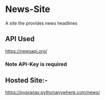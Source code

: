 # News-Site
A site the provides news headlines
  
## API Used
https://newsapi.org/
### Note API-Key is required
  
## Hosted Site:-
https://pypranav.pythonanywhere.com/news/
